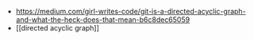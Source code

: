 - https://medium.com/girl-writes-code/git-is-a-directed-acyclic-graph-and-what-the-heck-does-that-mean-b6c8dec65059
- [[directed acyclic graph]]